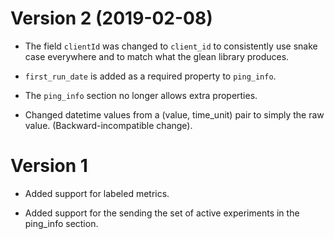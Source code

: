 # Version 2 (2019-02-08)

- The field `clientId` was changed to `client_id` to consistently use snake case
  everywhere and to match what the glean library produces.

- `first_run_date` is added as a required property to `ping_info`.

- The `ping_info` section no longer allows extra properties.

- Changed datetime values from a (value, time_unit) pair to simply the raw
  value.  (Backward-incompatible change).
  
# Version 1

- Added support for labeled metrics.

- Added support for the sending the set of active experiments in the ping_info
  section.

